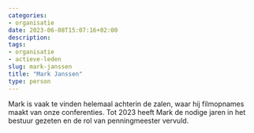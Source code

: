 ```yaml
---
categories:
- organisatie
date: 2023-06-08T15:07:16+02:00
description:
tags:
- organisatie
- actieve-leden
slug: mark-janssen
title: "Mark Janssen"
type: person
---
```


Mark is vaak te vinden helemaal achterin de zalen, waar hij filmopnames maakt van onze conferenties. Tot 2023 heeft Mark de nodige jaren in het bestuur gezeten en de rol van penningmeester vervuld.

